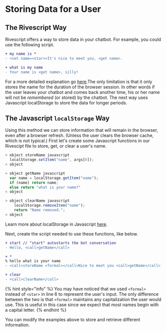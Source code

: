 # Storing Data for a User

## The Rivescript Way

Rivescript offers a way to store data in your chatbot. For example, you could use the following script.

```diff
+ my name is *
- <set name=<star>>It's nice to meet you, <get name>.

+ what is my name
- Your name is <get name>, silly!
```

 For a more detailed explanation go [here](https://www.rivescript.com/docs/tutorial#learning-things).The only limitation is that it only stores the name for the duration of the browser session. In other words if the user leaves your chatbot and comes back another time, his or her name will not be _remembered_ \(or stored\) by the chatbot. The next way uses Javascript localStorage to store the data for longer periods.

## The Javascript `localStorage` Way

Using this method we can store information that will remain in the browser, even after a browser refresh. \(Unless the user clears the browser cache, which is not typical.\) First let's create some Javascript functions in our Rivescipt file to store, get, or clear a user's name.

```javascript
> object storeName javascript
  localStorage.setItem("name", args[0]);
< object

> object getName javascript
  var name = localStorage.getItem("name");
  if (name) return name;
  else return "what is your name?"
< object

> object clearName javascript
    localStorage.removeItem("name");
    return "Name removed.";
< object
```

Learn more about localStorage in Javascript [here](https://developer.mozilla.org/en-US/docs/Web/API/Window/localStorage).

Next, create the script needed to use these functions, like below.

```diff
+ start // "start" autostarts the bot conversation 
- Hello, <call>getName</call>

+ *
% hello what is your name
- <call>storeName <formal></call>Nice to meet you <call>getName</call>

+ clear
- <call>clearName</call>
```

{% hint style="info" %}
You may have noticed that we used `<formal>` instead of `<star>` in line 6 to represent the user's input. The only difference between the two is that `<formal>` maintains any capitalization the user would use. This is useful in this case since we expect that most names begin with a capital letter.
{% endhint %}

You can modify the examples above to store and retrieve different information.  

